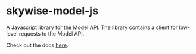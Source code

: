 skywise-model-js
================
A Javascript library for the Model API. The library contains a client for low-level requests to the Model API.

Check out the docs [here](http://docs.api.wdtinc.com/model-api/en/latest/javascript.html).

